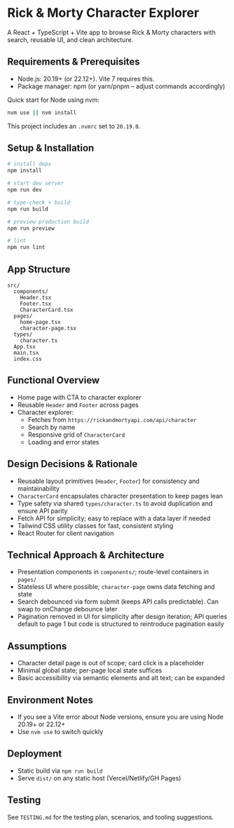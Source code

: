 # Rick & Morty Character Explorer

A React + TypeScript + Vite app to browse Rick & Morty characters with search, reusable UI, and clean architecture.

## Requirements & Prerequisites
- Node.js: 20.19+ (or 22.12+). Vite 7 requires this.
- Package manager: npm (or yarn/pnpm – adjust commands accordingly)

Quick start for Node using nvm:
```bash
nvm use || nvm install
```
This project includes an `.nvmrc` set to `20.19.0`.

## Setup & Installation
```bash
# install deps
npm install

# start dev server
npm run dev

# type-check + build
npm run build

# preview production build
npm run preview

# lint
npm run lint
```

## App Structure
```
src/
  components/
    Header.tsx
    Footer.tsx
    CharacterCard.tsx
  pages/
    home-page.tsx
    character-page.tsx
  types/
    character.ts
  App.tsx
  main.tsx
  index.css
```

## Functional Overview
- Home page with CTA to character explorer
- Reusable `Header` and `Footer` across pages
- Character explorer:
  - Fetches from `https://rickandmortyapi.com/api/character`
  - Search by name
  - Responsive grid of `CharacterCard`
  - Loading and error states

## Design Decisions & Rationale
- Reusable layout primitives (`Header`, `Footer`) for consistency and maintainability
- `CharacterCard` encapsulates character presentation to keep pages lean
- Type safety via shared `types/character.ts` to avoid duplication and ensure API parity
- Fetch API for simplicity; easy to replace with a data layer if needed
- Tailwind CSS utility classes for fast, consistent styling
- React Router for client navigation

## Technical Approach & Architecture
- Presentation components in `components/`; route-level containers in `pages/`
- Stateless UI where possible; `character-page` owns data fetching and state
- Search debounced via form submit (keeps API calls predictable). Can swap to onChange debounce later
- Pagination removed in UI for simplicity after design iteration; API queries default to page 1 but code is structured to reintroduce pagination easily

## Assumptions
- Character detail page is out of scope; card click is a placeholder
- Minimal global state; per-page local state suffices
- Basic accessibility via semantic elements and alt text; can be expanded

## Environment Notes
- If you see a Vite error about Node versions, ensure you are using Node 20.19+ or 22.12+
- Use `nvm use` to switch quickly

## Deployment
- Static build via `npm run build`
- Serve `dist/` on any static host (Vercel/Netlify/GH Pages)

## Testing
See `TESTING.md` for the testing plan, scenarios, and tooling suggestions.
